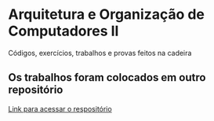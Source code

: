 # Arquitetura e Organização de Computadores II
Códigos, exercícios, trabalhos e provas feitos na cadeira

## Os trabalhos foram colocados em outro repositório
[Link para acessar o respositório](https://github.com/SamuelLost/Trabalhos-ARQ2)
